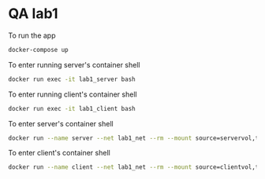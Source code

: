 # QA lab1

To run the app

``` bash
docker-compose up
```

To enter running server's container shell

```bash
docker run exec -it lab1_server bash
```

To enter running client's container shell

```bash
docker run exec -it lab1_client bash
```

To enter server's container shell

```bash
docker run --name server --net lab1_net --rm --mount source=servervol,target=/usr/app/serverdata --env FILE_SERVER_PORT=3000 -it lab1_server bash
```

To enter client's container shell

```bash
docker run --name client --net lab1_net --rm --mount source=clientvol,target=/usr/app/clientdata --env FILE_SERVER_HOST=server --env FILE_SERVER_PORT=3000 -it client bash
```
